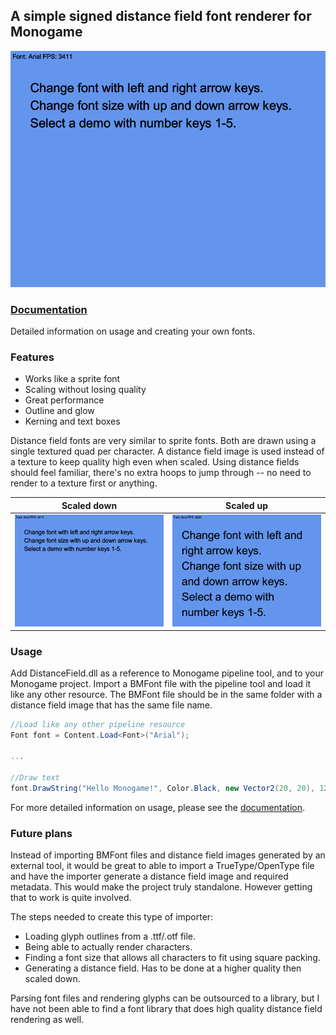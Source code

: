 ## A simple signed distance field font renderer for Monogame
<img src="./images/font_demo.png" width="600">

### [Documentation](./documentation.md)
Detailed information on usage and creating your own fonts.

### Features
* Works like a sprite font
* Scaling without losing quality
* Great performance
* Outline and glow
* Kerning and text boxes

Distance field fonts are very similar to sprite fonts. Both are drawn using a single textured quad per character. A distance field image is used instead of a texture to keep quality high even when scaled. Using distance fields should feel familiar, there's no extra hoops to jump through -- no need to render to a texture first or anything.

Scaled down                |  Scaled up
:-------------------------:|:-------------------------:
![](./images/font_demo.png) | ![](./images/font_demo_enlarged.png)

### Usage
Add DistanceField.dll as a reference to Monogame pipeline tool, and to your Monogame project. Import a BMFont file with the pipeline tool and load it like any other resource. The BMFont file should be in the same folder with a distance field image that has the same file name.

```C#
//Load like any other pipeline resource
Font font = Content.Load<Font>("Arial");

...

//Draw text
font.DrawString("Hello Monogame!", Color.Black, new Vector2(20, 20), 12);
```

For more detailed information on usage, please see the [documentation](./documentation.md).

### Future plans
Instead of importing BMFont files and distance field images generated by an external tool, it would be great to able to import a TrueType/OpenType file and have the importer generate a distance field image and required metadata. This would make the project truly standalone. However getting that to work is quite involved.

The steps needed to create this type of importer:
* Loading glyph outlines from a .ttf/.otf file.
* Being able to actually render characters.
* Finding a font size that allows all characters to fit using square packing.
* Generating a distance field. Has to be done at a higher quality then scaled down.

Parsing font files and rendering glyphs can be outsourced to a library, but I have not been able to find a font library that does high quality distance field rendering as well.
